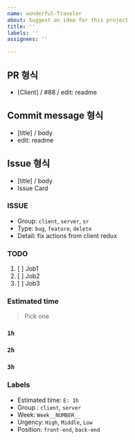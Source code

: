 ```yaml
---
name: wonderful-Traveler
about: Suggest an idea for this project
title: ''
labels: ''
assignees: ''

---
```


## PR 형식
- [Client] / #88 / edit: readme

## Commit message 형식
- [title] / body
- edit: readme

## Issue 형식
- [title] / body
- Issue Card

### ISSUE
- Group:  `client`, `server`, `sr`
- Type: `bug`, `feature`, `delete`
- Detail: fix actions from client redux

### TODO
1. [ ] Job1
2. [ ] Job2
3. [ ] Job3

### Estimated time
> Pick one
### `1h`
### `2h`
### `3h`

### Labels
- Estimated time: `E: 1h`
- Group : `client`, `server`
- Week: `Week__NUMBER__`
- Urgency: `High`, `Middle`, `Low`
- Position: `front-end`, `back-end`
